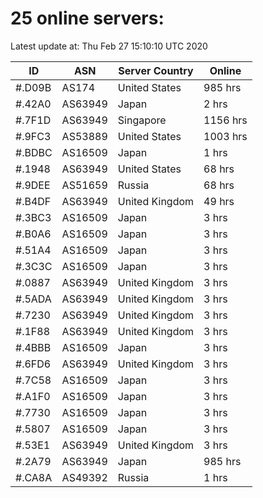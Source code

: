 # 25 online servers:

Latest update at: Thu Feb 27 15:10:10 UTC 2020

| ID | ASN | Server Country | Online |
| -- | --- | -------------- | ------ |
| #.D09B | AS174 | United States | 985 hrs |
| #.42A0 | AS63949 | Japan | 2 hrs |
| #.7F1D | AS63949 | Singapore | 1156 hrs |
| #.9FC3 | AS53889 | United States | 1003 hrs |
| #.BDBC | AS16509 | Japan | 1 hrs |
| #.1948 | AS63949 | United States | 68 hrs |
| #.9DEE | AS51659 | Russia | 68 hrs |
| #.B4DF | AS63949 | United Kingdom | 49 hrs |
| #.3BC3 | AS16509 | Japan | 3 hrs |
| #.B0A6 | AS16509 | Japan | 3 hrs |
| #.51A4 | AS16509 | Japan | 3 hrs |
| #.3C3C | AS16509 | Japan | 3 hrs |
| #.0887 | AS63949 | United Kingdom | 3 hrs |
| #.5ADA | AS63949 | United Kingdom | 3 hrs |
| #.7230 | AS63949 | United Kingdom | 3 hrs |
| #.1F88 | AS63949 | United Kingdom | 3 hrs |
| #.4BBB | AS16509 | Japan | 3 hrs |
| #.6FD6 | AS63949 | United Kingdom | 3 hrs |
| #.7C58 | AS16509 | Japan | 3 hrs |
| #.A1F0 | AS16509 | Japan | 3 hrs |
| #.7730 | AS16509 | Japan | 3 hrs |
| #.5807 | AS16509 | Japan | 3 hrs |
| #.53E1 | AS63949 | United Kingdom | 3 hrs |
| #.2A79 | AS63949 | Japan | 985 hrs |
| #.CA8A | AS49392 | Russia | 1 hrs |

